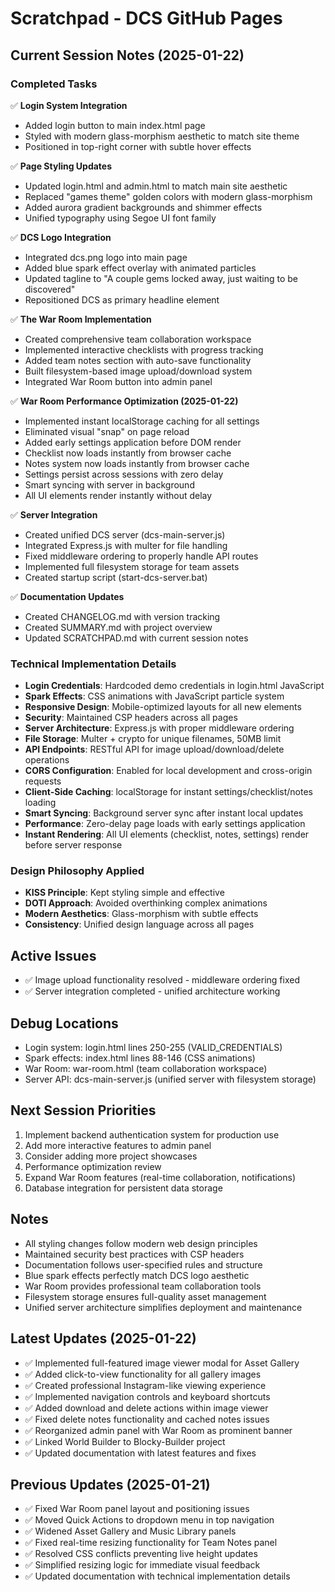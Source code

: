 # Scratchpad - DCS GitHub Pages

## Current Session Notes (2025-01-22)

### Completed Tasks
✅ **Login System Integration**
- Added login button to main index.html page
- Styled with modern glass-morphism aesthetic to match site theme
- Positioned in top-right corner with subtle hover effects

✅ **Page Styling Updates**
- Updated login.html and admin.html to match main site aesthetic
- Replaced "games theme" golden colors with modern glass-morphism
- Added aurora gradient backgrounds and shimmer effects
- Unified typography using Segoe UI font family

✅ **DCS Logo Integration**
- Integrated dcs.png logo into main page
- Added blue spark effect overlay with animated particles
- Updated tagline to "A couple gems locked away, just waiting to be discovered"
- Repositioned DCS as primary headline element

✅ **The War Room Implementation**
- Created comprehensive team collaboration workspace
- Implemented interactive checklists with progress tracking
- Added team notes section with auto-save functionality
- Built filesystem-based image upload/download system
- Integrated War Room button into admin panel

✅ **War Room Performance Optimization (2025-01-22)**
- Implemented instant localStorage caching for all settings
- Eliminated visual "snap" on page reload
- Added early settings application before DOM render
- Checklist now loads instantly from browser cache
- Notes system now loads instantly from browser cache
- Settings persist across sessions with zero delay
- Smart syncing with server in background
- All UI elements render instantly without delay

✅ **Server Integration**
- Created unified DCS server (dcs-main-server.js)
- Integrated Express.js with multer for file handling
- Fixed middleware ordering to properly handle API routes
- Implemented full filesystem storage for team assets
- Created startup script (start-dcs-server.bat)

✅ **Documentation Updates**
- Created CHANGELOG.md with version tracking
- Created SUMMARY.md with project overview
- Updated SCRATCHPAD.md with current session notes

### Technical Implementation Details
- **Login Credentials**: Hardcoded demo credentials in login.html JavaScript
- **Spark Effects**: CSS animations with JavaScript particle system
- **Responsive Design**: Mobile-optimized layouts for all new elements
- **Security**: Maintained CSP headers across all pages
- **Server Architecture**: Express.js with proper middleware ordering
- **File Storage**: Multer + crypto for unique filenames, 50MB limit
- **API Endpoints**: RESTful API for image upload/download/delete operations
- **CORS Configuration**: Enabled for local development and cross-origin requests
- **Client-Side Caching**: localStorage for instant settings/checklist/notes loading
- **Smart Syncing**: Background server sync after instant local updates
- **Performance**: Zero-delay page loads with early settings application
- **Instant Rendering**: All UI elements (checklist, notes, settings) render before server response

### Design Philosophy Applied
- **KISS Principle**: Kept styling simple and effective
- **DOTI Approach**: Avoided overthinking complex animations
- **Modern Aesthetics**: Glass-morphism with subtle effects
- **Consistency**: Unified design language across all pages

## Active Issues
- ✅ Image upload functionality resolved - middleware ordering fixed
- ✅ Server integration completed - unified architecture working

## Debug Locations
- Login system: login.html lines 250-255 (VALID_CREDENTIALS)
- Spark effects: index.html lines 88-146 (CSS animations)
- War Room: war-room.html (team collaboration workspace)
- Server API: dcs-main-server.js (unified server with filesystem storage)

## Next Session Priorities
1. Implement backend authentication system for production use
2. Add more interactive features to admin panel
3. Consider adding more project showcases
4. Performance optimization review
5. Expand War Room features (real-time collaboration, notifications)
6. Database integration for persistent data storage

## Notes
- All styling changes follow modern web design principles
- Maintained security best practices with CSP headers
- Documentation follows user-specified rules and structure
- Blue spark effects perfectly match DCS logo aesthetic
- War Room provides professional team collaboration tools
- Filesystem storage ensures full-quality asset management
- Unified server architecture simplifies deployment and maintenance

## Latest Updates (2025-01-22)
- ✅ Implemented full-featured image viewer modal for Asset Gallery
- ✅ Added click-to-view functionality for all gallery images
- ✅ Created professional Instagram-like viewing experience
- ✅ Implemented navigation controls and keyboard shortcuts
- ✅ Added download and delete actions within image viewer
- ✅ Fixed delete notes functionality and cached notes issues
- ✅ Reorganized admin panel with War Room as prominent banner
- ✅ Linked World Builder to Blocky-Builder project
- ✅ Updated documentation with latest features and fixes

## Previous Updates (2025-01-21)
- ✅ Fixed War Room panel layout and positioning issues
- ✅ Moved Quick Actions to dropdown menu in top navigation
- ✅ Widened Asset Gallery and Music Library panels
- ✅ Fixed real-time resizing functionality for Team Notes panel
- ✅ Resolved CSS conflicts preventing live height updates
- ✅ Simplified resizing logic for immediate visual feedback
- ✅ Updated documentation with technical implementation details